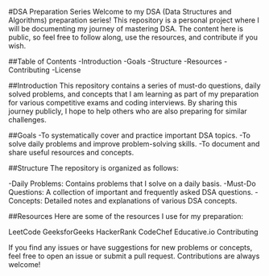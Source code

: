 #DSA Preparation Series
Welcome to my DSA (Data Structures and Algorithms) preparation series! This repository is a personal project where I will be documenting my journey of mastering DSA. The content here is public, so feel free to follow along, use the resources, and contribute if you wish.

##Table of Contents
-Introduction
-Goals
-Structure
-Resources
-Contributing
-License

##Introduction
This repository contains a series of must-do questions, daily solved problems, and concepts that I am learning as part of my preparation for various competitive exams and coding interviews. By sharing this journey publicly, I hope to help others who are also preparing for similar challenges.

##Goals
-To systematically cover and practice important DSA topics.
-To solve daily problems and improve problem-solving skills.
-To document and share useful resources and concepts.

##Structure
The repository is organized as follows:

-Daily Problems: Contains problems that I solve on a daily basis.
-Must-Do Questions: A collection of important and frequently asked DSA questions.
-Concepts: Detailed notes and explanations of various DSA concepts.

##Resources
Here are some of the resources I use for my preparation:

LeetCode
GeeksforGeeks
HackerRank
CodeChef
Educative.io
Contributing

If you find any issues or have suggestions for new problems or concepts, feel free to open an issue or submit a pull request. Contributions are always welcome!
